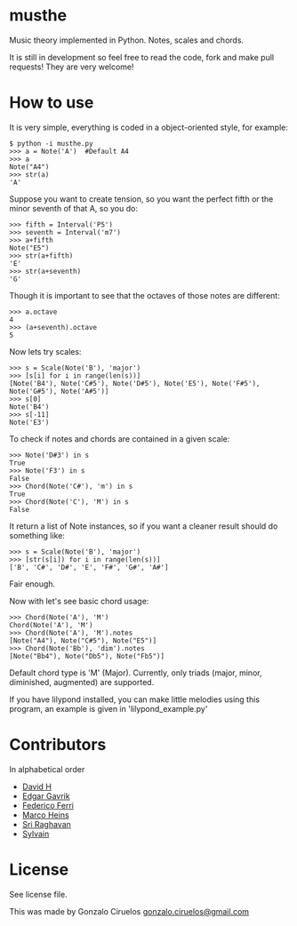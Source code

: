 musthe
======

Music theory implemented in Python. Notes, scales and chords.

It is still in development so feel free to read the code, fork and make pull requests! They are very welcome!


How to use
==========

It is very simple, everything is coded in a object-oriented style, for example:

    $ python -i musthe.py
    >>> a = Note('A')  #Default A4
    >>> a
    Note("A4")
    >>> str(a)
    'A'



Suppose you want to create tension, so you want the perfect fifth or the minor seventh of that A, so you do:

    >>> fifth = Interval('P5')
    >>> seventh = Interval('m7')
    >>> a+fifth
    Note("E5")
    >>> str(a+fifth)
    'E'
    >>> str(a+seventh)
    'G'

Though it is important to see that the octaves of those notes are different:

    >>> a.octave
    4
    >>> (a+seventh).octave
    5

Now lets try scales:

    >>> s = Scale(Note('B'), 'major')
    >>> [s[i] for i in range(len(s))]
    [Note('B4'), Note('C#5'), Note('D#5'), Note('E5'), Note('F#5'), Note('G#5'), Note('A#5')]
    >>> s[0]
    Note('B4')
    >>> s[-11]
    Note('E3')

To check if notes and chords are contained in a given scale:

    >>> Note('D#3') in s
    True
    >>> Note('F3') in s
    False
    >>> Chord(Note('C#'), 'm') in s
    True
    >>> Chord(Note('C'), 'M') in s
    False

It return a list of Note instances, so if you want a cleaner result should do something like:

    >>> s = Scale(Note('B'), 'major')
    >>> [str(s[i]) for i in range(len(s))]
    ['B', 'C#', 'D#', 'E', 'F#', 'G#', 'A#']
    
Fair enough.

Now with let's see basic chord usage:

	>>> Chord(Note('A'), 'M')
	Chord(Note('A'), 'M')
	>>> Chord(Note('A'), 'M').notes
	[Note("A4"), Note("C#5"), Note("E5")]
	>>> Chord(Note('Bb'), 'dim').notes
	[Note("Bb4"), Note("Db5"), Note("Fb5")]

Default chord type is 'M' (Major). Currently, only triads (major, minor, diminished, augmented) are supported.



If you have lilypond installed, you can make little melodies using this program, an example is given in 'lilypond_example.py'


Contributors
============

In alphabetical order

* [David H](https://github.com/bobthenameless)
* [Edgar Gavrik](https://github.com/edgarasg)
* [Federico Ferri](https://github.com/fferri)
* [Marco Heins](https://github.com/barrio)
* [Sri Raghavan](https://github.com/srir)
* [Sylvain](https://github.com/SylvainDe)


License
=======

See license file.

This was made by Gonzalo Ciruelos <gonzalo.ciruelos@gmail.com>



